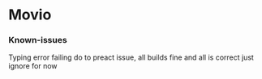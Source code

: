# Movio

### Known-issues
Typing error failing do to preact issue, all builds fine and all is correct just ignore for now


